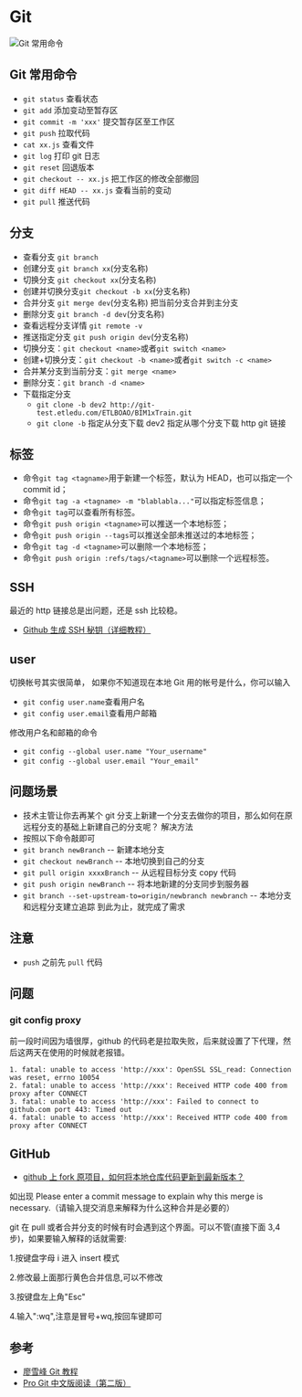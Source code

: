 # Git

![Git 常用命令](/img/computer-base/git命令速查.png)

## Git 常用命令

- `git status` 查看状态
- `git add` 添加变动至暂存区
- `git commit -m 'xxx'` 提交暂存区至工作区
- `git push` 拉取代码
- `cat xx.js` 查看文件
- `git log` 打印 git 日志
- `git reset` 回退版本
- `git checkout -- xx.js` 把工作区的修改全部撤回
- `git diff HEAD -- xx.js` 查看当前的变动
- `git pull` 推送代码

## 分支

- 查看分支 `git branch`
- 创建分支 `git branch xx`(分支名称)
- 切换分支 `git checkout xx`(分支名称)
- 创建并切换分支`git checkout -b xx`(分支名称)
- 合并分支 `git merge dev`(分支名称) 把当前分支合并到主分支
- 删除分支 `git branch -d dev`(分支名称)
- 查看远程分支详情 `git remote -v`
- 推送指定分支 `git push origin dev`(分支名称)
- 切换分支：`git checkout <name>`或者`git switch <name>`
- 创建+切换分支：`git checkout -b <name>`或者`git switch -c <name>`
- 合并某分支到当前分支：`git merge <name>`
- 删除分支：`git branch -d <name>`
- 下载指定分支
  - `git clone -b dev2 http://git-test.etledu.com/ETLBOAO/BIM1xTrain.git`
  - `git clone -b` 指定从分支下载 dev2 指定从哪个分支下载 http git 链接

## 标签

- 命令`git tag <tagname>`用于新建一个标签，默认为 HEAD，也可以指定一个 commit id；
- 命令`git tag -a <tagname> -m "blablabla..."`可以指定标签信息；
- 命令`git tag`可以查看所有标签。
- 命令`git push origin <tagname>`可以推送一个本地标签；
- 命令`git push origin --tags`可以推送全部未推送过的本地标签；
- 命令`git tag -d <tagname>`可以删除一个本地标签；
- 命令`git push origin :refs/tags/<tagname>`可以删除一个远程标签。

## SSH

最近的 http 链接总是出问题，还是 ssh 比较稳。

- [Github 生成 SSH 秘钥（详细教程）](https://blog.csdn.net/qq_35495339/article/details/92847819)

## user

切换帐号其实很简单，
如果你不知道现在本地 Git 用的帐号是什么，你可以输入

- `git config user.name`查看用户名
- `git config user.email`查看用户邮箱

修改用户名和邮箱的命令

- `git config --global user.name "Your_username"`
- `git config --global user.email "Your_email"`

## 问题场景

- 技术主管让你去再某个 git 分支上新建一个分支去做你的项目，那么如何在原远程分支的基础上新建自己的分支呢？
  解决方法
- 按照以下命令敲即可
- `git branch newBranch` -- 新建本地分支
- `git checkout newBranch` -- 本地切换到自己的分支
- `git pull origin xxxxBranch` -- 从远程目标分支 copy 代码
- `git push origin newBranch` -- 将本地新建的分支同步到服务器
- `git branch --set-upstream-to=origin/newbranch newbranch` -- 本地分支和远程分支建立追踪
  到此为止，就完成了需求

## 注意

- `push` 之前先 `pull` 代码

## 问题

### git config proxy

前一段时间因为墙很厚，github 的代码老是拉取失败，后来就设置了下代理，然后这两天在使用的时候就老报错。

```报错提示
1. fatal: unable to access 'http://xxx': OpenSSL SSL_read: Connection was reset, errno 10054
2. fatal: unable to access 'http://xxx': Received HTTP code 400 from proxy after CONNECT
3. fatal: unable to access 'http://xxx': Failed to connect to github.com port 443: Timed out
4. fatal: unable to access 'http://xxx': Received HTTP code 400 from proxy after CONNECT
```

## GitHub

- [github 上 fork 原项目，如何将本地仓库代码更新到最新版本？](https://blog.csdn.net/u014028063/article/details/81559573)

如出现 Please enter a commit message to explain why this merge is necessary.（请输入提交消息来解释为什么这种合并是必要的）

git 在 pull 或者合并分支的时候有时会遇到这个界面。可以不管(直接下面 3,4 步)，如果要输入解释的话就需要:

1.按键盘字母 i 进入 insert 模式

2.修改最上面那行黄色合并信息,可以不修改

3.按键盘左上角"Esc"

4.输入":wq",注意是冒号+wq,按回车键即可

## 参考

- [廖雪峰 Git 教程](https://www.liaoxuefeng.com/wiki/896043488029600/897889638509536)
- [Pro Git 中文版阅读（第二版）](https://www.progit.cn/)

